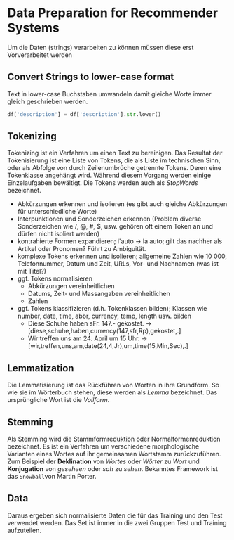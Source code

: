 # Data Preparation for Recommender Systems
Um die Daten (strings) verarbeiten zu können müssen diese erst Vorverarbeitet werden

## Convert Strings to lower-case format
Text in lower-case Buchstaben umwandeln damit gleiche Worte immer gleich geschrieben werden.

```python
df['description'] = df['description'].str.lower()
```

## Tokenizing
Tokenizing ist ein Verfahren um einen Text zu bereinigen. Das Resultat der Tokenisierung ist eine Liste von Tokens, die als Liste im technischen Sinn, oder als Abfolge von durch Zeilenumbrüche getrennte Tokens. Deren eine Tokenklasse angehängt wird. Während diesem Vorgang werden einige Einzelaufgaben bewältigt. Die Tokens werden auch als *StopWords* bezeichnet.

* Abkürzungen erkennen und isolieren (es gibt auch gleiche Abkürzungen für unterschiedliche Worte)
* Interpunktionen und Sonderzeichen erkennen (Problem diverse Sonderzeichen wie /, @, #, $, usw. gehören oft einem Token an und dürfen nicht isoliert werden)
* kontrahierte Formen expandieren; l'auto $\longrightarrow$ la auto; gilt das nachher als Artikel oder Pronomen? Führt zu Ambiguität.
* komplexe Tokens erkennen und isolieren; allgemeine Zahlen wie 10 000, Telefonnummer, Datum und Zeit, URLs, Vor- und Nachnamen (was ist mit Titel?)
* ggf. Tokens normalisieren
    * Abkürzungen vereinheitlichen
    * Datums, Zeit- und Massangaben vereinheitlichen
    * Zahlen
* ggf. Tokens klassifizieren (d.h. Tokenklassen bilden); Klassen wie number, date, time, abbr, currency, temp, length usw. bilden
    * Diese Schuhe haben sFr. 147.- gekostet. $\longrightarrow$ [diese,schuhe,haben,currency(147,sfr,Rp),gekostet,.]
    * Wir treffen uns am 24. April um 15 Uhr. $\longrightarrow$ [wir,treffen,uns,am,date(24,4,Jr),um,time(15,Min,Sec),.]

## Lemmatization
Die Lemmatisierung ist das Rückführen von Worten in ihre Grundform. So wie sie im Wörterbuch stehen, diese werden als *Lemma* bezeichnet. Das ursprüngliche Wort ist die *Vollform*.

## Stemming
Als Stemming wird die Stammformreduktion oder Normalformenreduktion bezeichnet. Es ist ein Verfahren um verschiedene morphologische Varianten eines Wortes auf ihr gemeinsamen Wortstamm zurückzuführen. Zum Beispiel der **Deklination** von *Wortes* oder *Wörter* zu *Wort* und **Konjugation** von *geseheen* oder *sah* zu *sehen*. Bekanntes Framework ist das `Snowball`von Martin Porter.

## Data
Daraus ergeben sich normalisierte Daten die für das Training und den Test verwendet werden. Das Set ist immer in die zwei Gruppen Test und Training aufzuteilen.
